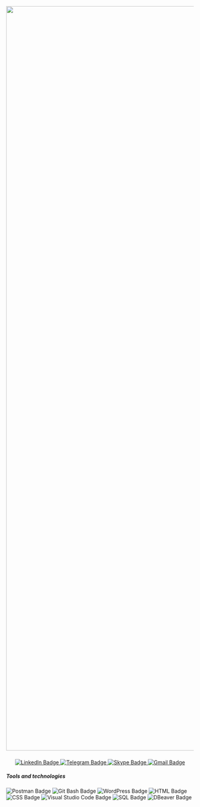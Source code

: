      
<div id="header" align="center">
  
<img src="https://document-export.canva.com/1gxPE/DAFGUF1gxPE/9/thumbnail/0001.png?X-Amz-Algorithm=AWS4-HMAC-SHA256&X-Amz-Credential=AKIAQYCGKMUHWDTJW6UD%2F20220713%2Fus-east-1%2Fs3%2Faws4_request&X-Amz-Date=20220713T053734Z&X-Amz-Expires=46653&X-Amz-Signature=8edeace3099cbeb9fd90acf0ca66078b3afd1c143f76e18b06446211b1f886f3&X-Amz-SignedHeaders=host&response-expires=Wed%2C%2013%20Jul%202022%2018%3A35%3A07%20GMT" width="2000"/>
  
  
<div id="badges" align="left">
<h5></h5>
</div>  

<div id="badges" align="center">
  <a href="https://www.linkedin.com/in/lena-tsiuper/">
    <img src="https://img.shields.io/badge/LinkedIn-gray?style=for-the-badge&logo=linkedin&logoColor=white" alt="LinkedIn Badge"/>
  </a>
  
  <a href="https://t.me/lenatsiuper">
   <img src="https://img.shields.io/badge/Telegram-black?style=for-the-badge&logo=telegram&logoColor=white" alt="Telegram Badge"/>
  </a> 
  
  <a href="https://join.skype.com/invite/A0LoYUYN75Bk">
    <img src="https://img.shields.io/badge/Skype-gray?style=for-the-badge&logo=skype&logoColor=white" alt="Skype Badge"/>
  </a>
  
   <a href= "mailto:ltsiuper@gmail.com">
   <img src="https://img.shields.io/badge/Gmail-black?style=for-the-badge&logo=gmail&logoColor=white" alt="Gmail Badge"/>
  </a>
    
</div>

<div id="badges" align="left">
<h5> Tools and technologies </h5>
</div>
<div id="badges"align="left"> 
<img src="https://img.shields.io/badge/Postman-purple?style=for-the-badge&logo=postman&logoColor=white" alt="Postman Badge"/>
<img src="https://img.shields.io/badge/Git Bash-gray?style=for-the-badge&logo=Git Bashs&logoColor=white" alt="Git Bash Badge"/>
<img src="https://img.shields.io/badge/WordPress-black?style=for-the-badge&logo=WordPress&logoColor=white" alt="WordPress Badge"/>
<img src="https://img.shields.io/badge/HTML-purple?style=for-the-badge&logo=HTML&logoColor=white" alt="HTML Badge"/>
<img src="https://img.shields.io/badge/CSS-gray?style=for-the-badge&logo=CSS&logoColor=white" alt="CSS Badge"/>
<img src="https://img.shields.io/badge/Visual Studio Code-black?style=for-the-badge&logo=Visual Studio Code&logoColor=white" alt="Visual Studio Code Badge"/>
<img src="https://img.shields.io/badge/SQL-purple?style=for-the-badge&logo=SQL&logoColor=white" alt="SQL Badge"/>
<img src="https://img.shields.io/badge/DBeaver-gray?style=for-the-badge&logo=DBeaver&logoColor=white" alt="DBeaver Badge"/>
</div>

